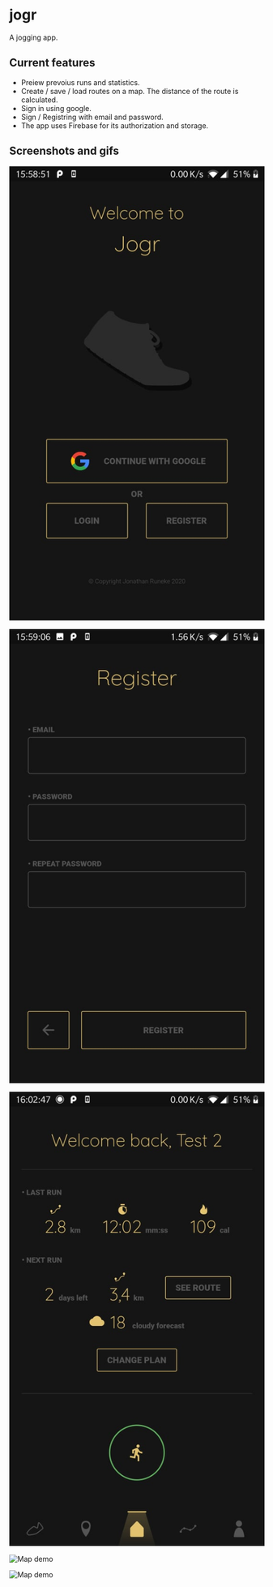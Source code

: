 # jogr
A jogging app. 

## Current features
* Preiew prevoius runs and statistics.
* Create / save / load routes on a map. The distance of the route is calculated. 
* Sign in using google. 
* Sign / Registring with email and password. 
* The app uses Firebase for its authorization and storage. 

## Screenshots and gifs
![Map demo](demo/start.jpg)

![Map demo](demo/register.jpg)

![Map demo](demo/home.jpg)

![Map demo](demo/map.gif)

![Map demo](demo/stats.gif)
